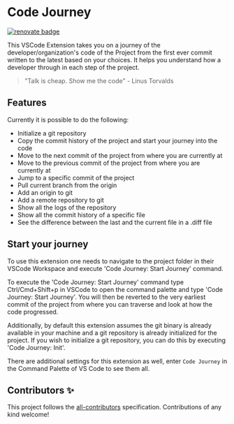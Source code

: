 # Code Journey

[![renovate badge](https://img.shields.io/badge/renovate-enabled-brightgreen.svg)](https://renovateapp.com/)

This VSCode Extension takes you on a journey of the developer/organization's code of the Project from the first ever commit written to the latest based on your choices. It helps you understand how a developer through in each step of the project.

> "Talk is cheap. Show me the code" - Linus Torvalds

## Features

Currently it is possible to do the following:

- Initialize a git repository
- Copy the commit history of the project and start your journey into the code
- Move to the next commit of the project from where you are currently at
- Move to the previous commit of the project from where you are currently at
- Jump to a specific commit of the project
- Pull current branch from the origin
- Add an origin to git
- Add a remote repository to git
- Show all the logs of the repository
- Show all the commit history of a specific file
- See the difference between the last and the current file in a .diff file

## Start your journey

To use this extension one needs to navigate to the project folder in their VSCode Workspace and execute 'Code Journey: Start Journey' command.

To execute the 'Code Journey: Start Journey' command type Ctrl/Cmd+Shift+p in VSCode to open the command palette and type 'Code Journey: Start Journey'. You will then be reverted to the very earliest commit of the project from where you can traverse and look at how the code progressed.

Additionally, by default this extension assumes the git binary is already available in your machine and a git repository is already initialized for the project. If you wish to initialize a git repository, you can do this by executing 'Code Journey: Init'.

There are additional settings for this extension as well, enter `Code Journey` in the Command Palette of
VS Code to see them all.

## Contributors ✨

This project follows the [all-contributors](https://github.com/all-contributors/all-contributors) specification. Contributions of any kind welcome!
